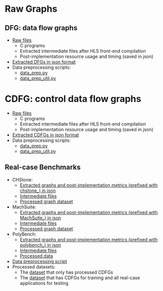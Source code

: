# Raw Graphs

## DFG: data flow graphs
* [Raw files](https://github.com/lydiawunan/HLS-Perf-Prediction-with-GNNs/tree/main/Graphs/dfg)
  * C programs
  * Extracted intermediate files after HLS front-end compilation
  * Post-implementation resource usage and timing (saved in json)
* [Extracted DFGs in json format](https://github.com/lydiawunan/HLS-Perf-Prediction-with-GNNs/tree/main/Graphs/dfg/DFG)
* Data preprocessing scripts:
  * [data_prep.py](https://github.com/lydiawunan/HLS-Perf-Prediction-with-GNNs/blob/main/Graphs/dfg/data_prep.py)
  * [data_prep_util.py](https://github.com/lydiawunan/HLS-Perf-Prediction-with-GNNs/blob/main/Graphs/dfg/data_prep_util.py)

# CDFG: control data flow graphs
* [Raw files](https://github.com/lydiawunan/HLS-Perf-Prediction-with-GNNs/tree/main/Graphs/cdfg)
  * C programs
  * Extracted intermediate files after HLS front-end compilation
  * Post-implementation resource usage and timing (saved in json)
* [Extracted CDFGs in json format](https://github.com/lydiawunan/HLS-Perf-Prediction-with-GNNs/tree/main/Graphs/cdfg/CDFG)
* Data preprocessing scripts:
  * [data_prep.py](https://github.com/lydiawunan/HLS-Perf-Prediction-with-GNNs/blob/main/Graphs/cdfg/data_prep.py)
  * [data_prep_util.py](https://github.com/lydiawunan/HLS-Perf-Prediction-with-GNNs/blob/main/Graphs/cdfg/data_prep_util.py)

## Real-case Benchmarks
* CHStone: 
  * [Extracted graphs and post-implementation metrics (prefixed with chstone_) in json](https://github.com/lydiawunan/HLS-Perf-Prediction-with-GNNs/tree/main/Graphs/real%20case/CHStone)
  * [Intermediate files](https://github.com/lydiawunan/HLS-Perf-Prediction-with-GNNs/tree/main/Graphs/real%20case/CHStone_adb)
  * [Processed graph dataset](https://github.com/lydiawunan/HLS-Perf-Prediction-with-GNNs/tree/main/Graphs/real%20case/CHStone_ds)
* MachSuite: 
  * [Extracted graphs and post-implementation metrics (prefixed with MachSuite_) in json](https://github.com/lydiawunan/HLS-Perf-Prediction-with-GNNs/tree/main/Graphs/real%20case/MachSuite)
  * [Intermediate files](https://github.com/lydiawunan/HLS-Perf-Prediction-with-GNNs/tree/main/Graphs/real%20case/MachSuite_adb)
  * [Processed graph dataset](https://github.com/lydiawunan/HLS-Perf-Prediction-with-GNNs/tree/main/Graphs/real%20case/MachSuite_ds)
* PolyBench: 
  * [Extracted graphs and post-implementation metrics (prefixed with polybench_) in json](https://github.com/lydiawunan/HLS-Perf-Prediction-with-GNNs/tree/main/Graphs/real%20case/PolyBench)
  * [Intermediate files](https://github.com/lydiawunan/HLS-Perf-Prediction-with-GNNs/tree/main/Graphs/real%20case/PolyBench_adb)
  * [Processed data](https://github.com/lydiawunan/HLS-Perf-Prediction-with-GNNs/tree/main/Graphs/real%20case/PolyBench_ds)
* [Data preprocessing script](https://github.com/lydiawunan/HLS-Perf-Prediction-with-GNNs/blob/main/Graphs/process_real_case_graph.ipynb)
* Processed datasets:
  * The [dataset](https://github.com/lydiawunan/HLS-Perf-Prediction-with-GNNs/tree/main/Graphs/real%20case/cdfg) that only has processed CDFGs
  * The [dataset](https://github.com/lydiawunan/HLS-Perf-Prediction-with-GNNs/tree/main/Graphs/real%20case/all_real_case)  that has CDFGs for training and all real-case applications for testing

